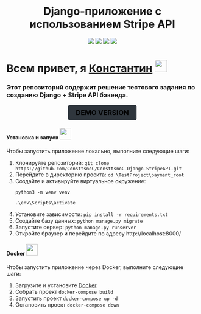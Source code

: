 <!-- Заголовок -->
<h1 align="center">
  <br>
   Django-приложение с использованием Stripe API
  <br>
</h1>
<!-- Описание -->
<p align="center">
  <a href="https://github.com/blackcater/blackcater/raw/main/images/Hi.gif" target="_blank">

  </a>
</p>
<!-- Иконки -->
<p align="center">
  <img src="https://img.shields.io/badge/Django-3.2.7-green">
  <img src="https://img.shields.io/badge/Python-3.8.10-blue">
  <img src="https://img.shields.io/badge/Stripe-API-orange">
  <img src="https://img.shields.io/badge/Deploy-Docker-blueviolet">
</p>

 <div>
      <h1>Всем привет, я <a href="https://www.gilmanov.net/" target="_blank">Константин</a> <img src="https://github.com/blackcater/blackcater/raw/main/images/Hi.gif" height="32"/></h1>
      <h3>Этот репозиторий содержит решение тестового задания по созданию Django + Stripe API бэкенда.</h3>
   <center>
<a href="https://stripeapi.pythonanywhere.com/" style="display: inline-block; background-color: #2f363d; color: #000000; padding: 10px 20px; border-radius: 5px; text-decoration: none; font-size: 18px; font-weight: bold; text-align: center;">DEMO VERSION</a>
</center>

<h4>Установка и запуск <img src="https://github.githubassets.com/images/icons/emoji/rocket.png" height="30"/></h4>
  <p>Чтобы запустить приложение локально, выполните следующие шаги:</p>
  <ol>
    <li>Клонируйте репозиторий: <code>git clone https://github.com/ConsttsnoC/ConsttsnoC-Django-StripeAPI.git</code></li>
    <li>Перейдите в директорию проекта: <code>cd \TestProject\payment_root</code></li>
<li>Создайте и активируйте виртуальное окружение:</li>

<code>python3 -m venv venv</code>

<code>.\env\Scripts\activate</code>
<li>Установите зависимости: <code>pip install -r requirements.txt</code></li>
<li>Создайте базу данных: <code>python manage.py migrate</code></li>
<li>Запустите сервер: <code>python manage.py runserver</code></li>
<li>Откройте браузер и перейдите по адресу <a href="http://localhost:8000/"></a>http://localhost:8000/
</ol>

<h4>Docker <img src="https://github.githubassets.com/images/icons/emoji/rocket.png" height="30"/></h4>
<p>Чтобы запустить приложение через Docker, выполните следующие шаги:</p>
<ol>
<li>Загрузите и установите <a href="https://www.docker.com/products/docker-desktop/">Docker</a></li>
<li>Собрать проект <code>docker-compose build</code></li>
<li>Запустить проект <code>docker-compose up -d</code></li>
<li>Остановить проект <code>docker-compose down</code></li>
</ol>
